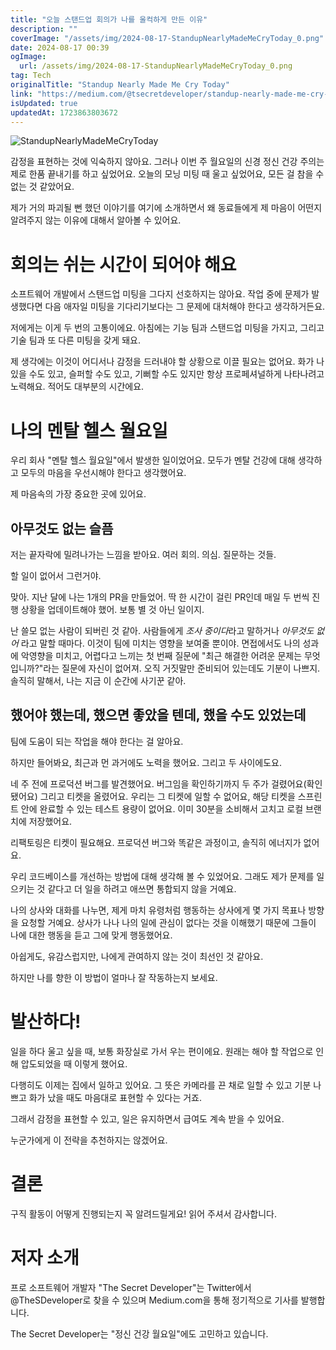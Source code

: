 ```yaml
---
title: "오늘 스탠드업 회의가 나를 울컥하게 만든 이유"
description: ""
coverImage: "/assets/img/2024-08-17-StandupNearlyMadeMeCryToday_0.png"
date: 2024-08-17 00:39
ogImage:
  url: /assets/img/2024-08-17-StandupNearlyMadeMeCryToday_0.png
tag: Tech
originalTitle: "Standup Nearly Made Me Cry Today"
link: "https://medium.com/@tsecretdeveloper/standup-nearly-made-me-cry-today-558f3619d477"
isUpdated: true
updatedAt: 1723863803672
---
```


![StandupNearlyMadeMeCryToday](/assets/img/2024-08-17-StandupNearlyMadeMeCryToday_0.png)

감정을 표현하는 것에 익숙하지 않아요. 그러나 이번 주 월요일의 신경 정신 건강 주의는 제로 한품 끝내기를 하고 싶었어요. 오늘의 모닝 미팅 때 울고 싶었어요, 모든 걸 참을 수 없는 것 같았어요.

제가 거의 파괴될 뻔 했던 이야기를 여기에 소개하면서 왜 동료들에게 제 마음이 어떤지 알려주지 않는 이유에 대해서 알아볼 수 있어요.

# 회의는 쉬는 시간이 되어야 해요

<div class="content-ad"></div>

소프트웨어 개발에서 스탠드업 미팅을 그다지 선호하지는 않아요. 작업 중에 문제가 발생했다면 다음 애자일 미팅을 기다리기보다는 그 문제에 대처해야 한다고 생각하거든요.

저에게는 이게 두 번의 고통이에요. 아침에는 기능 팀과 스탠드업 미팅을 가지고, 그리고 기술 팀과 또 다른 미팅을 갖게 돼요.

제 생각에는 이것이 어디서나 감정을 드러내야 할 상황으로 이끌 필요는 없어요. 화가 나있을 수도 있고, 슬퍼할 수도 있고, 기뻐할 수도 있지만 항상 프로페셔널하게 나타나려고 노력해요. 적어도 대부분의 시간에요.

# 나의 멘탈 헬스 월요일

<div class="content-ad"></div>

우리 회사 "멘탈 헬스 월요일"에서 발생한 일이었어요. 모두가 멘탈 건강에 대해 생각하고 모두의 마음을 우선시해야 한다고 생각했어요.

제 마음속의 가장 중요한 곳에 있어요.

## 아무것도 없는 슬픔

저는 끝자락에 밀려나가는 느낌을 받아요. 여러 회의. 의심. 질문하는 것들.

<div class="content-ad"></div>

할 일이 없어서 그런거야.

맞아. 지난 달에 나는 1개의 PR을 만들었어. 딱 한 시간이 걸린 PR인데 매일 두 번씩 진행 상황을 업데이트해야 했어. 보통 별 것 아닌 일이지.

난 쓸모 없는 사람이 되버린 것 같아. 사람들에게 *조사 중이다*라고 말하거나 _아무것도 없어_ 라고 말할 때마다. 이것이 팀에 미치는 영향을 보여줄 뿐이야. 면접에서도 나의 성과에 악영향을 미치고, 어렵다고 느끼는 첫 번째 질문에 "최근 해결한 어려운 문제는 무엇입니까?"라는 질문에 자신이 없어져. 오직 거짓말만 준비되어 있는데도 기분이 나쁘지. 솔직히 말해서, 나는 지금 이 순간에 사기꾼 같아.

## 했어야 했는데, 했으면 좋았을 텐데, 했을 수도 있었는데

<div class="content-ad"></div>

팀에 도움이 되는 작업을 해야 한다는 걸 알아요.

하지만 들어봐요, 최근과 먼 과거에도 노력을 했어요. 그리고 두 사이에도요.

네 주 전에 프로덕션 버그를 발견했어요. 버그임을 확인하기까지 두 주가 걸렸어요(확인됐어요) 그리고 티켓을 올렸어요. 우리는 그 티켓에 일할 수 없어요, 해당 티켓을 스프린트 안에 완료할 수 있는 테스트 용량이 없어요. 이미 30분을 소비해서 고치고 로컬 브랜치에 저장했어요.

리팩토링은 티켓이 필요해요. 프로덕션 버그와 똑같은 과정이고, 솔직히 에너지가 없어요.

<div class="content-ad"></div>

우리 코드베이스를 개선하는 방법에 대해 생각해 볼 수 있었어요. 그래도 제가 문제를 일으키는 것 같다고 더 일을 하려고 애쓰면 통합되지 않을 거예요.

나의 상사와 대화를 나누면, 제게 마치 유령처럼 행동하는 상사에게 몇 가지 목표나 방향을 요청할 거예요. 상사가 나나 나의 일에 관심이 없다는 것을 이해했기 때문에 그들이 나에 대한 행동을 듣고 그에 맞게 행동했어요.

아쉽게도, 유감스럽지만, 나에게 관여하지 않는 것이 최선인 것 같아요.

하지만 나를 향한 이 방법이 얼마나 잘 작동하는지 보세요.

<div class="content-ad"></div>

# 발산하다!

일을 하다 울고 싶을 때, 보통 화장실로 가서 우는 편이에요. 원래는 해야 할 작업으로 인해 압도되었을 때 이렇게 했어요.

다행히도 이제는 집에서 일하고 있어요. 그 뜻은 카메라를 끈 채로 일할 수 있고 기분 나쁘고 화가 났을 때도 마음대로 표현할 수 있다는 거죠.

그래서 감정을 표현할 수 있고, 일은 유지하면서 급여도 계속 받을 수 있어요.

<div class="content-ad"></div>

누군가에게 이 전략을 추천하지는 않겠어요.

# 결론

구직 활동이 어떻게 진행되는지 꼭 알려드릴게요! 읽어 주셔서 감사합니다.

# 저자 소개

<div class="content-ad"></div>

프로 소프트웨어 개발자 "The Secret Developer"는 Twitter에서 @TheSDeveloper로 찾을 수 있으며 Medium.com을 통해 정기적으로 기사를 발행합니다.

The Secret Developer는 "정신 건강 월요일"에도 고민하고 있습니다.
